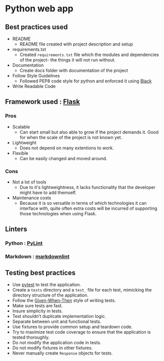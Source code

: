 # Python web app

## Best practices used

* README
  * README file created with project description and setup
* requirements.txt
  * Created ```requirements.txt``` file which the modules and dependencies of the project- the things it will not run without.
* Documentation
  * Create docs folder with documentation of the project
* Follow Style Guidelines
  * Followed PEP8 code style for python and enforced it using [Black](https://github.com/psf/black)
* Write Readable Code

## Framework used : [Flask](https://flask.palletsprojects.com/)

### Pros

* Scalable
  * Can start small but also able to grow if the project demands it. Good for when the scale of the project is not known yet.
* Lightweight
  * Does not depend on many extentions to work.
* Flexible
  * Can be easily changed and moved around.

### Cons

* Not a lot of tools
  * Due to it's lightweightness, it lacks functionality that the developer might have to add themself.
* Maintenance costs
  * Because it is so versatile in terms of which technologies it can interface with, quite often extra costs will be incurred of supporting those technologies when using Flask.

## Linters

### Python : [PyLint](https://pypi.org/project/pylint/)

### Markdown : [markdownlint](https://marketplace.visualstudio.com/items?itemName=DavidAnson.vscode-markdownlint)

## Testing best practices

* Use [pytest](https://docs.pytest.org/en/latest/) to test the application.
* Create a `tests` directory and a `test_` file for each test, mimicking the directory structure of the application.
* Follow the [Given-When-Then](https://martinfowler.com/bliki/GivenWhenThen.html) style of writing tests.
* Make sure tests are fast.
* Insure simplicity in tests.
* Test shouldn’t duplicate implementation logic.
* Separate between unit and functional tests.
* Use fixtures to provide common setup and teardown code.
* Try to maximize test code coverage to ensure that the application is tested thoroughly.
* Do not modify the application code in tests.
* Do not modify fixtures in other fixtures.
* Never manually create `Response` objects for tests.
